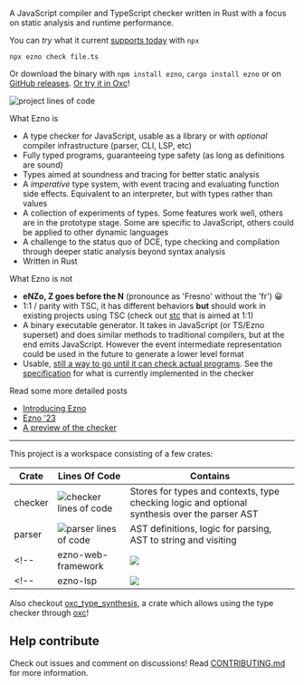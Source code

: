A JavaScript compiler and TypeScript checker written in Rust with a focus on static analysis and runtime performance.

You can *try* what it current [supports today](./checker/specification/specification.md) with `npx`

```shell
npx ezno check file.ts
```

Or download the binary with `npm install ezno`, `cargo install ezno` or on [GitHub releases](https://github.com/kaleidawave/ezno/releases). [Or try it in Oxc](https://gist.github.com/kaleidawave/5dcb9ec03deef1161ebf0c9d6e4b88d8)!

![project lines of code](https://projects.kaleidawave.workers.dev/project/ezno/badge)

What Ezno is
- A type checker for JavaScript, usable as a library or with *optional* compiler infrastructure (parser, CLI, LSP, etc)
- Fully typed programs, guaranteeing type safety (as long as definitions are sound)
- Types aimed at soundness and tracing for better static analysis
- A *imperative* type system, with event tracing and evaluating function side effects. Equivalent to an interpreter, but with types rather than values
- A collection of experiments of types. Some features work well, others are in the prototype stage. Some are specific to JavaScript, others could be applied to other dynamic languages
- A challenge to the status quo of DCE, type checking and compilation through deeper static analysis beyond syntax analysis
- Written in Rust

What Ezno is not
- **eNZo, Z goes before the N** (pronounce as 'Fresno' without the 'fr') 😀
- 1:1 / parity with TSC, it has different behaviors **but** should work in existing projects using TSC (check out [stc](https://github.com/dudykr/stc) that is aimed at 1:1)
- A binary executable generator. It takes in JavaScript (or TS/Ezno superset) and does similar methods to traditional compilers, but at the end emits JavaScript. However the event intermediate representation could be used in the future to generate a lower level format
- Usable, [still a way to go until it can check actual programs](https://github.com/kaleidawave/ezno/milestone/1). See the [specification](./checker/specification/specification.md) for what is currently implemented in the checker

Read some more detailed posts
- [Introducing Ezno](https://kaleidawave.github.io/posts/introducing-ezno/)
- [Ezno '23](https://kaleidawave.github.io/posts/ezno-23/)
- [A preview of the checker](https://kaleidawave.github.io/posts/a-preview-of-the-checker/)

---

This project is a workspace consisting of a few crates:

| Crate | Lines Of Code | Contains |
|---|---|---|
| checker | ![checker lines of code](https://projects.kaleidawave.workers.dev/project/ezno-checker/badge) | Stores for types and contexts, type checking logic and optional synthesis over the parser AST |
| parser | ![parser lines of code](https://projects.kaleidawave.workers.dev/project/ezno-parser/badge) | AST definitions, logic for parsing, AST to string and visiting |
<!-- | ezno-web-framework | ![](https://projects.kaleidawave.workers.dev/project/framework/badge) | Visitors and code generation for JSX and reactive expression transformations. | -->
<!-- | ezno-lsp | ![](https://projects.kaleidawave.workers.dev/project/framework/badge) | Visitors and code generation for JSX and reactive expression transformations. | -->

Also checkout [oxc_type_synthesis](https://github.com/web-infra-dev/oxc/tree/main/crates/oxc_type_synthesis), a crate which allows using the type checker through [oxc](https://github.com/web-infra-dev/oxc/tree/main)!

## Help contribute

Check out issues and comment on discussions! Read [CONTRIBUTING.md](https://github.com/kaleidawave/ezno/blob/main/CONTRIBUTING.md) for more information.

